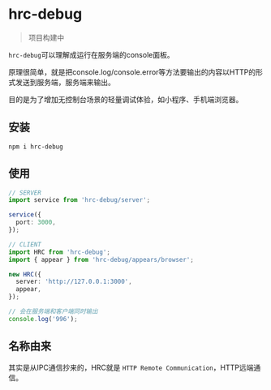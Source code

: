 # hrc-debug

> 项目构建中

`hrc-debug`可以理解成运行在服务端的console面板。

原理很简单，就是把console.log/console.error等方法要输出的内容以HTTP的形式发送到服务端，服务端来输出。

目的是为了增加无控制台场景的轻量调试体验，如小程序、手机端浏览器。

## 安装

```shell
npm i hrc-debug
```

## 使用

```typescript
// SERVER
import service from 'hrc-debug/server';

service({
  port: 3000,
});
```

```typescript
// CLIENT
import HRC from 'hrc-debug';
import { appear } from 'hrc-debug/appears/browser';

new HRC({
  server: 'http://127.0.0.1:3000',
  appear,
});

// 会在服务端和客户端同时输出
console.log('996');
```

## 名称由来

其实是从IPC通信抄来的，HRC就是 `HTTP Remote Communication`，HTTP远端通信。
